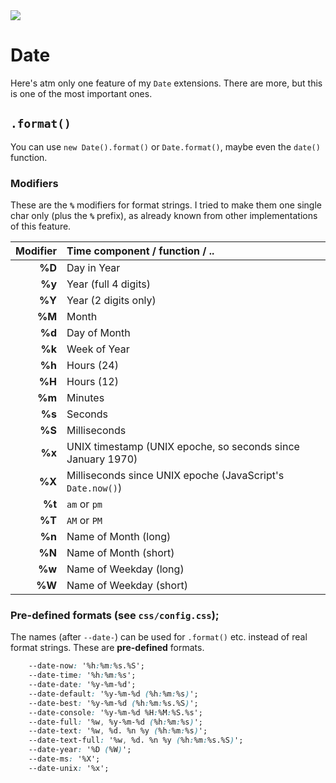 <img src="https://kekse.biz/php/count.php?draw&override=github:v4" />

# Date
Here's atm only one feature of my `Date` extensions. There are more, but this is one of the most important ones.

## `.format()`
You can use `new Date().format()` or `Date.format()`, maybe even the `date()` function.

### Modifiers
These are the **`%`** modifiers for format strings. I tried to make them one single char only (plus the **`%`** prefix),
as already known from other implementations of this feature.

| Modifier | Time component / function / .. |
| -------: | :----------------------------- |
|  **%D**  | Day in Year
|  **%y**  | Year (full 4 digits)
|  **%Y**  | Year (2 digits only)
|  **%M**  | Month
|  **%d**  | Day of Month
|  **%k**  | Week of Year
|  **%h**  | Hours (24)                                        
|  **%H**  | Hours (12)
|  **%m**  | Minutes                                                     |
|  **%s**  | Seconds                                                     |
|  **%S**  | Milliseconds                                                |
|  **%x**  | UNIX timestamp (UNIX epoche, so seconds since January 1970) |
|  **%X**  | Milliseconds since UNIX epoche (JavaScript's `Date.now()`)  |
|  **%t**  | `am` or `pm`                                                |
|  **%T**  | `AM` or `PM`                                                |
|  **%n**  | Name of Month (long)                                        |
|  **%N**  | Name of Month (short)                                       |
|  **%w**  | Name of Weekday (long)                                      |
|  **%W**  | Name of Weekday (short)                                     |

### Pre-defined formats (see `css/config.css`);
The names (after `--date-`) can be used for `.format()` etc. instead of real format strings. These are **pre-defined** formats.

```css
	--date-now: '%h:%m:%s.%S';
	--date-time: '%h:%m:%s';
	--date-date: '%y-%m-%d';
	--date-default: '%y-%m-%d (%h:%m:%s)';
	--date-best: '%y-%m-%d (%h:%m:%s.%S)';
	--date-console: '%y-%m-%d %H:%M:%S.%s';
	--date-full: '%w, %y-%m-%d (%h:%m:%s)';
	--date-text: '%w, %d. %n %y (%h:%m:%s)';
	--date-text-full: '%w, %d. %n %y (%h:%m:%s.%S)';
	--date-year: '%D (%W)';
	--date-ms: '%X';
	--date-unix: '%x';
```
